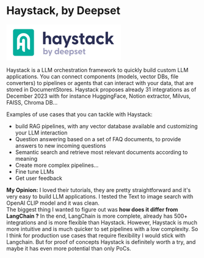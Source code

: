 # Haystack, by Deepset

<img src="../img/haystack.png" alt="quivr_logo" width="300"/>

Haystack is a LLM orchestration framework to quickly build custom LLM applications. You can connect components (models, vector DBs, file converters) to pipelines or agents that can interact with your data, that are stored in DocumentStores. Haystack proposes already 31 integrations as of December 2023 with for instance HuggingFace, Notion extractor, Milvus, FAISS, Chroma DB...

Examples of use cases that you can tackle with Haystack:

- build RAG pipelines, with any vector database available and customizing your LLM interaction  
- Question answering based on a set of FAQ documents, to provide answers to new incoming questions  
- Semantic search and retrieve most relevant documents according to meaning  
- Create more complex pipelines...  
- Fine tune LLMs  
- Get user feedback  


**My Opinion:** I loved their tutorials, they are pretty straightforward and it's very easy to build LLM applications. I tested the Text to image search with OpenAI CLIP model and it was clean.  
The biggest thing I wanted to figure out was **how does it differ from LangChain ?** In the end, LangChain is more complete, already has 500+ integrations and is more flexible than Haystack. However, Haystack is much more intuitive and is much quicker to set pipelines with a low complexity. So I think for production use cases that require flexibility I would stick with Langchain. But for proof of concepts Haystack is definitely worth a try, and maybe it has even more potential than only PoCs.
